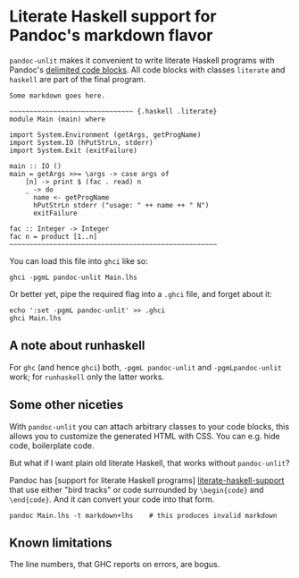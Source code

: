 # Literate Haskell support for Pandoc's markdown flavor

`pandoc-unlit` makes it convenient to write literate Haskell programs with
Pandoc's [delimited code blocks][delimited-code-blocks].  All code blocks with
classes `literate` and `haskell` are part of the final program.

    Some markdown goes here.

    ~~~~~~~~~~~~~~~~~~~~~~~~~~~~~~~ {.haskell .literate}
    module Main (main) where

    import System.Environment (getArgs, getProgName)
    import System.IO (hPutStrLn, stderr)
    import System.Exit (exitFailure)

    main :: IO ()
    main = getArgs >>= \args -> case args of
        [n] -> print $ (fac . read) n
        _ -> do
          name <- getProgName
          hPutStrLn stderr ("usage: " ++ name ++ " N")
          exitFailure

    fac :: Integer -> Integer
    fac n = product [1..n]
    ~~~~~~~~~~~~~~~~~~~~~~~~~~~~~~~~~~~~~~~~~~~~~~~~~~~~

You can load this file into `ghci` like so:

    ghci -pgmL pandoc-unlit Main.lhs

Or better yet, pipe the required flag into a `.ghci` file, and forget about it:

    echo ':set -pgmL pandoc-unlit' >> .ghci
    ghci Main.lhs

## A note about runhaskell

For `ghc` (and hence `ghci`) both, `-pgmL pandoc-unlit` and `-pgmLpandoc-unlit`
work; for `runhaskell` only the latter works.

## Some other niceties

With `pandoc-unlit` you can attach arbitrary classes to your code blocks, this
allows you to customize the generated HTML with CSS.  You can e.g. hide code,
boilerplate code.

But what if I want plain old literate Haskell, that works without
`pandoc-unlit`?

Pandoc has [support for literate Haskell programs] [literate-haskell-support]
that use either "bird tracks" or code surrounded by `\begin{code}` and
`\end{code}`.  And it can convert your code into that form.

    pandoc Main.lhs -t markdown+lhs    # this produces invalid markdown

<!--
And what if I need plain old markdown, without any pandoc specific extensions?
`pandoc-to-markdown` is for you.
-->

## Known limitations

The line numbers, that GHC reports on errors, are bogus.

[delimited-code-blocks]: http://johnmacfarlane.net/pandoc/README.html#delimited-code-blocks
[literate-haskell-support]: http://johnmacfarlane.net/pandoc/README.html#literate-haskell-support
